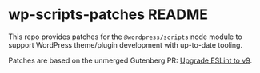 # wp-scripts-patches README

This repo provides patches for the `@wordpress/scripts` node module to support WordPress theme/plugin development with up-to-date tooling.

Patches are based on the unmerged Gutenberg PR: [Upgrade ESLint to v9](https://github.com/WordPress/gutenberg/pull/65648).
